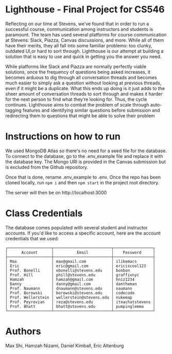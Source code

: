 # Lighthouse - Final Project for CS546
Reflecting on our time at Stevens, we’ve found that in order to run a successful course, communication among instructors and students is paramount. The team has used several platforms for course communication at Stevens: Slack, Piazza, Canvas discussions, and more.  While all of them have their merits, they all fall into some familiar problems:  too clunky, outdated UI,or hard to sort through.  Lighthouse is our attempt at building a solution that is easy to use and quick in getting you the answer you need.

While platforms like Slack and Piazza are normally perfectly viable solutions,  once the frequency of questions being asked increases,  it becomes arduous to dig through all conversation threads and becomes much easier to simply ask a question without looking at previous threads, even if it might be a duplicate.  What this ends up doing is it just adds to the sheer amount of  conversation  threads  to  sort  through  and  makes  it  harder  for  the  next person to find what they’re looking for.  Thus, the cycle continues.  Lighthouse aims to combat the problem of scale through auto-tagging features and identifying similar questions before submission and redirecting them to questions that might be able to solve their problem


# Instructions on how to run
We used MongoDB Atlas so there's no need for a seed file for the database. To connect to the database, go to the .env_example file and replace it with the database key. The Mongo URI is provided in the Canvas submission but is excluded from the Github repository.

Once that is done, rename .env_example to .env. Once the repo has been cloned locally, run 
```npm i```
and then 
```npm start```
in the project root directory.

The server will then be on http://localhost:3000 

# Class Credentials 
The database comes populated with several student and instructor accounts. If you'd like to access a specific account, here are the account credentials that we used: 

```
┌───────────────────┬─────────────────────────┬─────────────────┐
│      Account      │          Email          │    Password     │
├───────────────────┼─────────────────────────┼─────────────────┤
│ Max               │ max@gmail.com           │ ilikemacs       │
│ Eric              │ eric@gmail.com          │ ericiscool123   │
│ Prof. Bonelli     │ ebonelli@stevens.edu    │ bonbon          │
│ Prof. Hill        │ phill@stevens.edu       │ graffixnyc      │
│ Hamzah            │ hamzah@gmail.com        │ hniz1234        │
│ Danny             │ danny@gmail.com         │ dantheman       │
│ Prof. Naumann     │ dnaumann@stevens.edu    │ naumann         │
│ Prof. Borowski    │ borowski@stevens.edu    │ codecode        │
│ Prof. Wellerstein │ wellerstein@stevens.edu │ nukemap         │
│ Prof. Peyrovian   │ reza@stevens.edu        │ iteachatstevens │
│ Prof. Bhatt       │ bhatt@stevens.edu       │ pumpinglemma    │
└───────────────────┴─────────────────────────┴─────────────────┘
```

# Authors
Max Shi, Hamzah Nizami, Daniel Kimball, Eric Altenburg

